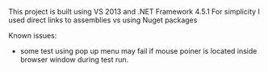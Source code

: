 This project is built using VS 2013 and .NET Framework 4.5.1
For simplicity I used direct links to assemblies vs using Nuget packages

Known issues:
- some test using pop up menu may fail if mouse poiner is located inside browser window during test run.
